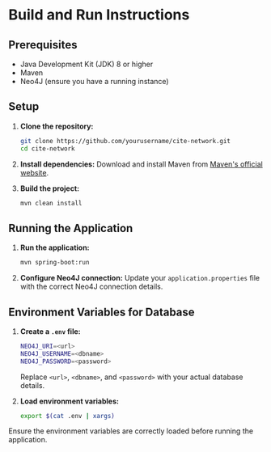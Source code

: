# Build and Run Instructions

## Prerequisites

- Java Development Kit (JDK) 8 or higher
- Maven
- Neo4J (ensure you have a running instance)

## Setup

1. **Clone the repository:**
    ```sh
    git clone https://github.com/yourusername/cite-network.git
    cd cite-network
    ```

2. **Install dependencies:**
    Download and install Maven from [Maven's official website](https://maven.apache.org/download.cgi).

3. **Build the project:**
    ```sh
    mvn clean install
    ```

## Running the Application

1. **Run the application:**
    ```sh
    mvn spring-boot:run
    ```

2. **Configure Neo4J connection:**
    Update your `application.properties` file with the correct Neo4J connection details.

## Environment Variables for Database

1. **Create a `.env` file:**
    ```sh
    NEO4J_URI=<url>
    NEO4J_USERNAME=<dbname>
    NEO4J_PASSWORD=<password>
    ```
    Replace `<url>`, `<dbname>`, and `<password>` with your actual database details.

2. **Load environment variables:**
    ```sh
    export $(cat .env | xargs)
    ```

Ensure the environment variables are correctly loaded before running the application.
